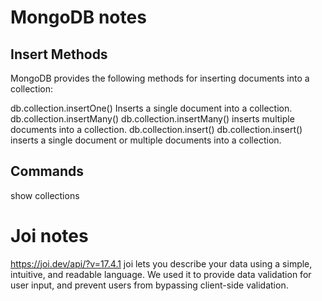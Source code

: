 # MongoDB notes

## Insert Methods

MongoDB provides the following methods for inserting documents into a collection:

db.collection.insertOne()
Inserts a single document into a collection.
db.collection.insertMany()
db.collection.insertMany() inserts multiple documents into a collection.
db.collection.insert()
db.collection.insert() inserts a single document or multiple documents into a collection.

## Commands

show collections

# Joi notes

https://joi.dev/api/?v=17.4.1
joi lets you describe your data using a simple, intuitive, and readable language.
We used it to provide data validation for user input, and prevent users from bypassing client-side validation.
